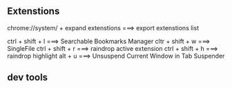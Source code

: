 
## Extenstions
chrome://system/   + expand extenstions ===> export extenstions list

ctrl + shift + l ===> Searchable Bookmarks Manager
cltr + shift + w ===> SingleFile
ctrl + shift + r ===> raindrop active extension
ctrl + shift + h ===> raindrop highlight
alt + u         ===> Unsuspend Current Window in Tab Suspender


## dev tools

